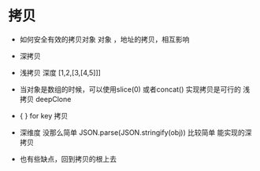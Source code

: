 # 拷贝
- 如何安全有效的拷贝对象
    对象 ，地址的拷贝，相互影响
- 深拷贝
- 浅拷贝
    深度 [1,2,[3,[4,5]]]

- 当对象是数组的时候，可以使用slice(0) 或者concat()
    实现拷贝是可行的  浅拷贝
    deepClone
- { } for key 拷贝
- 深维度 没那么简单
    JSON.parse(JSON.stringify(obj))  比较简单 能实现的深拷贝
- 也有些缺点，回到拷贝的根上去